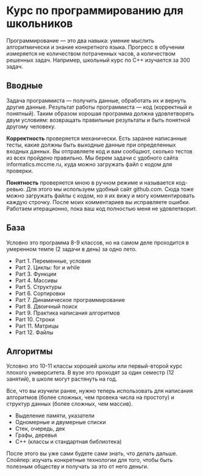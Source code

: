 # Курс по программированию для школьников

Программирование — это два навыка: умение мыслить алгоритмически и знание конкретного языка. Прогресс в обучении измеряется не количеством потраченных часов, а количеством решенных задач. Например, школьный курс по C++ изучается за 300 задач.

## Вводные

Задача программиста — получить данные, обработать их и вернуть другие данные. Результат работы программиста — код (корректный и понятный). Таким образом хорошая программа должна удовлетворять двум условиям: возвращать правильные результаты и быть понятной другому человеку.

**Корректность** проверяется механически. Есть заранее написанные тесты, какие должны быть выходные данные при определенных входных данных. Вы отправляете код и вам сообщают, сколько тестов из всех пройдено правильно. Мы берем задачи с удобного сайта informatics.mccme.ru, куда можно загружать файл с кодом для проверки.

**Понятность** проверяется мною в ручном режиме и называется код-ревью. Для этого мы используем удобный сайт github.com. Сюда тоже можно загружать файлы с кодом, но я их вижу и могу комментировать каждую строчку. После моих комментариев вы исправляете ошибки. Работаем итерационно, пока ваш код полностью меня не удовлетворит.


## База

Условно это программа 8-9 классов, но на самом деле проходится в умеренном темпе (2 задачи в день) за одно лето.

- Part 1. Переменные, условия
- Part 2. Циклы: for и while
- Part 3. Функции
- Part 4. Массивы
- Part 5. Структуры
- Part 6. Сортировки
- Part 7. Динамическое программирование
- Part 8. Двоичный поиск
- Part 9. Практика написания алгоритмов
- Part 10. Строки
- Part 11. Матрицы
- Part 12. Файлы

## Алгоритмы

Условно это 10-11 классы хорошей школы или первый-второй курс плохого университета. В вузе это проходят за один семестр (12 занятий), в школе могут растянуть на год.

Все, что вы изучили ранее, нужно теперь использовать для написания алгоритмов (более сложных, чем провека числа на простоту) и структур данных (более сложных, чем массив).

- Выделение памяти, указатели
- Одномерные и двумерные списки
- Стек, очередь, дек
- Графы, деревья
- C++ (классы и стандартная библиотека)

После этого вы уже сами будете сами знать, что делать дальше. Спойлер: изучать конкретные технологии для того, чтобы быть полезным обществу и получать за это от него деньги.
